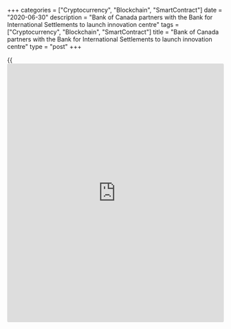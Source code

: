 +++
categories = ["Cryptocurrency", "Blockchain", "SmartContract"]
date = "2020-06-30"
description = "Bank of Canada partners with the Bank for International Settlements to launch innovation centre"
tags = ["Cryptocurrency", "Blockchain", "SmartContract"]
title = "Bank of Canada partners with the Bank for International Settlements to launch innovation centre"
type = "post"
+++

{{<iframe id="large-banner" src="https://www.bounty.group/#slide=19.0" width="100%" height="600" scrolling="no" style="border: 0px solid rgb(216, 221, 230); border-radius: 3px;">}}

The Bank for International Settlements (BIS) and the Bank of Canada
announced today they will be launching a BIS Innovation Hub centre to
advance fintech innovation within the central banking community. The
centre will open in Toronto within two years and is one of four
locations scheduled to open in North America and Europe.

This partnership will advance the Bank’s understanding of the digital
economy and the technological transformation of financial services. It
builds on the Bank’s [existing research and collaboration][1] with
partners in the central bank and technology communities on digital
currencies and fintech.

“We’re proud to host a BIS innovation centre in Toronto and to
strengthen our collaboration with other central banks and the private
sector on digital technologies,” said Bank of Canada Governor Tiff
Macklem. “This partnership will allow the Bank to continue its work on
behalf of Canadians to explore how technology will shape the future of
our economy and financial system.”

 “Toronto is an ideal location for a regional BIS innovation centre,”
said Eric Santor, Advisor to the Governor on Digitalization. “The centre
will be well-placed to identify key technology trends and contribute to
the development of innovative solutions to benefit and enhance the
global financial system.”

## Notes to editors

  * The [BIS announced][2] on June 30, 2020 its expansion of the BIS Innovation Hub to four new locations in Europe and North America.
  * The [BIS Innovation Hub][3] was established in 2019 to identify and develop in-depth insights into critical trends in financial technology of relevance to central banks, to explore the development of public goods to enhance the functioning of the global financial system, and to serve as a focal point for a network of central bank experts on innovation.

   1. www.bankofcanada.ca/research/digital-currencies-and-fintech/
   2. www.bis.org/press/p200630a.htm
   3. www.bis.org/topic/fintech/hub.htm